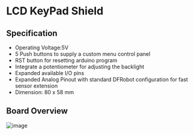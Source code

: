 # LCD KeyPad Shield

## Specification
* Operating Voltage:5V
* 5 Push buttons to supply a custom menu control panel
* RST button for resetting arduino program
* Integrate a potentiometer for adjusting the backlight
* Expanded available I/O pins
* Expanded Analog Pinout with standard DFRobot configuration for fast sensor extension
* Dimension: 80 x 58 mm

## Board Overview
![image](https://user-images.githubusercontent.com/44589560/202128149-ccd54ff9-1034-4b5f-8a55-7834aba1a101.png)
